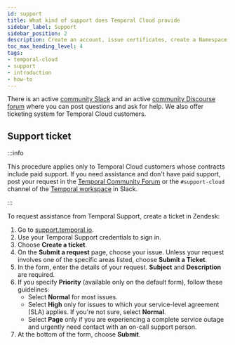 ```yaml
---
id: support
title: What kind of support does Temporal Cloud provide
sidebar_label: Support
sidebar_position: 2
description: Create an account, issue certificates, create a Namespace, invite users, and connect.
toc_max_heading_level: 4
tags:
- temporal-cloud
- support
- introduction
- how-to
---
```


<!-- THIS FILE IS GENERATED. DO NOT EDIT THIS FILE DIRECTLY -->

There is an active [community Slack](https://temporalio.slack.com) and an active [community Discourse forum](https://community.temporal.io/) where you can post questions and ask for help. We also offer ticketing system for Temporal Cloud customers.

## Support ticket

:::info

This procedure applies only to Temporal Cloud customers whose contracts include paid support.
If you need assistance and don't have paid support, post your request in the [Temporal Community Forum](https://community.temporal.io) or the `#support-cloud` channel of the [Temporal workspace](https://t.mp/slack) in Slack.

:::

To request assistance from Temporal Support, create a ticket in Zendesk:

1. Go to [support.temporal.io](https://support.temporal.io/).
1. Use your Temporal Support credentials to sign in.
1. Choose **Create a ticket**.
1. On the **Submit a request** page, choose your issue.
   Unless your request involves one of the specific areas listed, choose **Submit a Ticket**.
1. In the form, enter the details of your request.
   **Subject** and **Description** are required.
1. If you specify **Priority** (available only on the default form), follow these guidelines:
   - Select **Normal** for most issues.
   - Select **High** only for issues to which your service-level agreement (SLA) applies.
     If you're not sure, select **Normal**.
   - Select **Page** only if you are experiencing a complete service outage and urgently need contact with an on-call support person.
1. At the bottom of the form, choose **Submit**.
